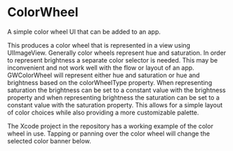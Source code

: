 # ColorWheel
A simple color wheel UI that can be added to an app.

This produces a color wheel that is represented in a view using UIImageView. Generally color wheels represent hue and saturation. In order to represent brightness a separate color selector is needed. This may be inconvenient and not work well with the flow or layout of an app. GWColorWheel will represent either hue and saturation or hue and brightness based on the colorWheelType property. When representing saturation the brightness can be set to a constant value with the brightness property and when representing brightness the saturation can be set to a constant value with the saturation property. This allows for a simple layout of color choices while also providing a more customizable palette.

The Xcode project in the repository has a working example of the color wheel in use. Tapping or panning over the color wheel will change the selected color banner below.
